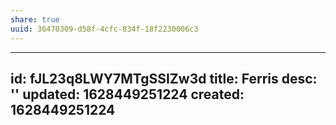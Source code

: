 ```yaml
---
share: true
uuid: 36470309-d58f-4cfc-834f-18f2230006c3
---
```

---
id: fJL23q8LWY7MTgSSIZw3d
title: Ferris
desc: ''
updated: 1628449251224
created: 1628449251224
---

